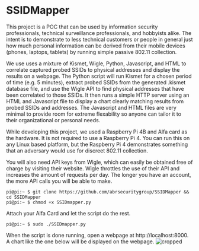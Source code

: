 # SSIDMapper
  This project is a POC that can be used by information security professionals, technical surveillance professionals, and hobbyists alike. The intent is to demonstrate to less technical customers or people in general just how much personal information can be derived from their mobile devices (phones, laptops, tablets) by running simple passive 802.11 collection. 

  We use uses a mixture of Kismet, Wigle, Python, Javascript, and HTML to correlate captured probed SSIDs to physical addresses and display the results on a webpage. The Python script will run Kismet for a chosen period of time (e.g. 5 minutes), extract probed SSIDs from the generated .kismet database file, and use the Wigle API to find physical addresses that have been correlated to those SSIDs. It then runs a simple HTTP server using an HTML and Javascript file to display a chart clearly matching results from probed SSIDs and addresses. The Javascript and HTML files are very minimal to provide room for extreme flexability so anyone can tailor it to their organizational or personal needs.

  While developing this project, we used a Raspberry Pi 4B and Alfa card as the hardware. It is not required to use a Raspberry Pi 4. You can run this on any Linux based platform, but the Raspberry Pi 4 demonstrates something that an adversary would use for discreet 802.11 collection. 

  You will also need API keys from Wigle, which can easily be obtained free of charge by visiting their website. Wigle throttles the use of their API and increases the amount of requests per day. The longer you have an account, the more API calls you will be able to make.

```console
pi@pi:~ $ git clone https://github.com/abrsecuritygroup/SSIDMapper && cd SSIDMapper
pi@pi:~ $ chmod +x SSIDmapper.py
```
Attach your Alfa Card and let the script do the rest.
```console
pi@pi:~ $ sudo ./SSIDmapper.py
```
When the script is done running, open a webpage at http://localhost:8000. A chart like the one below will be displayed on the webpage.
![cropped](https://github.com/user-attachments/assets/0d324a1f-fb05-4965-980b-9ec7b13dd1b8)


